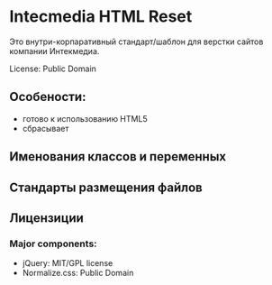 # Intecmedia HTML Reset

Это внутри-корпаративный стандарт/шаблон для верстки сайтов компании Интекмедиа.

License: Public Domain

## Особености:
* готово к использованию HTML5
* сбрасывает 

## Именования классов и переменных


## Стандарты размещения файлов


## Лицензиции

### Major components:
* jQuery: MIT/GPL license
* Normalize.css: Public Domain